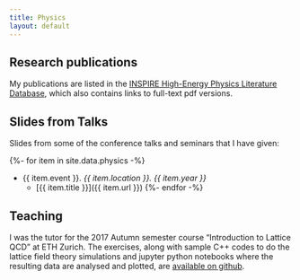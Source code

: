 ```yaml
---
title: Physics
layout: default
---
```


## Research publications

My publications are listed in the
[INSPIRE High-Energy Physics Literature Database](http://inspirehep.net/search?p=exactauthor%3AL.Keegan.1),
which also contains links to full-text pdf versions.

## Slides from Talks

Slides from some of the conference talks and seminars that I have given:

{%- for item in site.data.physics -%}
- {{ item.event }}. _{{ item.location }}. {{ item.year }}_
  - [{{ item.title }}]({{ item.url }})
{%- endfor -%}

## Teaching

I was the tutor for the 2017 Autumn semester course &#8220;Introduction to
Lattice QCD&#8221; at ETH Zurich. The exercises, along with sample C++ codes
to do the lattice field theory simulations and jupyter python notebooks where
the resulting data are analysed and plotted, are
[available on github](https://github.com/lkeegan/LQCD).
